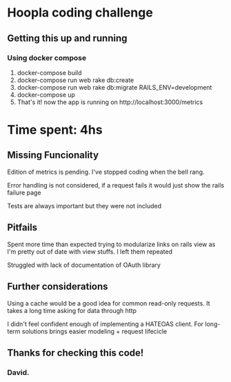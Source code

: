 # Hoopla coding challenge

## Getting this up and running
### Using docker compose
1. docker-compose build
2. docker-compose run web rake db:create
3. docker-compose run web rake db:migrate RAILS_ENV=development
4. docker-compose up
5. That's it! now the app is running on http://localhost:3000/metrics

# Time spent: 4hs
## Missing Funcionality
Edition of metrics is pending. I've stopped coding when the bell rang.

Error handling is not considered, if a request fails it would just show the rails failure page

Tests are always important but they were not included

## Pitfails
Spent more time than expected trying to modularize links on rails view as I'm pretty out of date with view stuffs. I left them repeated

Struggled with lack of documentation of OAuth library



## Further considerations
Using a cache would be a good idea for common read-only requests. It takes a long time asking for data through http

I didn't feel confident enough of implementing a HATEOAS client. For long-term solutions brings easier modeling + request lifecicle

## Thanks for checking this code!


### David.
 
